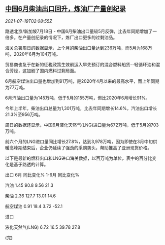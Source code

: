 <!--1626661863000-->
[中国6月柴油出口回升，炼油厂产量创纪录](https://cn.reuters.com/article/china-economy-trade-fuel-0718-sun-idCNKBS2EP04D)
------

<div><i>2021-07-19T02:08:55Z</i></div><p>路透北京/新加坡7月18日 - 中国6月柴油出口量较5月反弹，比去年同期增加了一倍多。在产量创纪录的情况下，炼厂出口更多的过剩油品。</p><p>海关总署周日的数据显示，上个月的柴油出口量达到236万吨，而5月为168万吨，2020年6月为104万吨。</p><p>贸易商也急于在新的征税政策生效前运入早先预订的混合燃料船货--轻循环油和混合芳烃，这加剧了国内燃料过剩局面。</p><p>6月航空煤油出口量也增加到91万吨，是2020年4月以来的最高水平，而上年同期为77万吨。</p><p>6月汽油出口量为145万吨，低于5月的155万吨，但比2020年6月增长91%。</p><p>今年上半年，柴油出口总量为1,301万吨，比去年同期增长14.6%，汽油出口增长21.3%至956万吨。</p><p>周日的数据还显示，中国6月液化天然气(LNG)进口量为672万吨，低于5月的703万吨。</p><p>前六个月的LNG进口量同比增长27.8%，达到3,978万吨，因为即使在3月中旬供暖高峰期结束后，企业仍延续了强劲的采购势头，帮助推高了亚洲现货价格。</p><p>以下是最新的燃料出口和LNG进口海关数据，以百万吨为单位。表中的百分比变化是基于路透的计算。</p><p>出口 6月 同比变化% 1-6月 同比变化%</p><p>汽油 1.45 90.8 9.56 21.3</p><p>柴油 2.36 127.7 13.01 14.6</p><p>航空煤油 0.91 18.4 3.72 -52.1</p><p>进口</p><p>液化天然气(LNG) 6.72 16.5 39.78 27.8</p><p>(完)</p>
